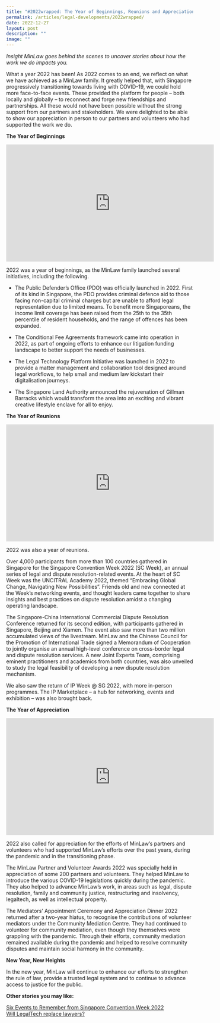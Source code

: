 ```yaml
---
title: "#2022wrapped: The Year of Beginnings, Reunions and Appreciation"
permalink: /articles/legal-developments/2022wrapped/
date: 2022-12-27
layout: post
description: ""
image: ""
---
```

<i>Insight MinLaw goes behind the scenes to uncover stories about how the work we do impacts you.</i>
<br>

What a year 2022 has been! As 2022 comes to an end, we reflect on what we have achieved as a MinLaw family. It greatly helped that, with Singapore progressively transitioning towards living with COVID-19, we could hold more face-to-face events. These provided the platform for people – both locally and globally – to reconnect and forge new friendships and partnerships. All these would not have been possible without the strong support from our partners and stakeholders. We were delighted to be able to show our appreciation in person to our partners and volunteers who had supported the work we do. 

**The Year of Beginnings**

<iframe width="560" height="315" src="https://www.youtube.com/embed/ASttGhroOWQ" title="YouTube video player" frameborder="0" allow="accelerometer; autoplay; clipboard-write; encrypted-media; gyroscope; picture-in-picture" allowfullscreen></iframe>

2022 was a year of beginnings, as the MinLaw family launched several initiatives, including the following.   

* The Public Defender’s Office (PDO) was officially launched in 2022. First of its kind in Singapore, the PDO provides criminal defence aid to those facing non-capital criminal charges but are unable to afford legal representation due to limited means. To benefit more Singaporeans, the income limit coverage has been raised from the 25th to the 35th percentile of resident households, and the range of offences has been expanded. 

* The Conditional Fee Agreements framework came into operation in 2022, as part of ongoing efforts to enhance our litigation funding landscape to better support the needs of businesses. 


* The Legal Technology Platform Initiative was launched in 2022 to provide a matter management and collaboration tool designed around legal workflows, to help small and medium law kickstart their digitalisation journeys. 

* The Singapore Land Authority announced the rejuvenation of Gillman Barracks which would transform the area into an exciting and vibrant creative lifestyle enclave for all to enjoy. 


**The Year of Reunions**

<iframe width="560" height="315" src="https://www.youtube.com/embed/RzUTNT_kp68" title="YouTube video player" frameborder="0" allow="accelerometer; autoplay; clipboard-write; encrypted-media; gyroscope; picture-in-picture" allowfullscreen></iframe>

2022 was also a year of reunions. 

Over 4,000 participants from more than 100 countries gathered in Singapore for the Singapore Convention Week 2022 (SC Week), an annual series of legal and dispute resolution-related events. At the heart of SC Week was the UNCITRAL Academy 2022, themed “Embracing Global Change, Navigating New Possibilities”. Friends old and new connected at the Week’s networking events, and thought leaders came together to share insights and best practices on dispute resolution amidst a changing operating landscape. 

The Singapore-China International Commercial Dispute Resolution Conference returned for its second edition, with participants gathered in Singapore, Beijing and Xiamen. The event also saw more than two million accumulated views of the livestream. MinLaw and the Chinese Council for the Promotion of International Trade signed a Memorandum of Cooperation to jointly organise an annual high-level conference on cross-border legal and dispute resolution services. A new Joint Experts Team, comprising eminent practitioners and academics from both countries, was also unveiled to study the legal feasibility of developing a new dispute resolution mechanism. 

We also saw the return of IP Week @ SG 2022, with more in-person programmes. The IP Marketplace – a hub for networking, events and exhibition – was also brought back. 

**The Year of Appreciation**

<iframe width="560" height="315" src="https://www.youtube.com/embed/lNWmkYAV-vI" title="YouTube video player" frameborder="0" allow="accelerometer; autoplay; clipboard-write; encrypted-media; gyroscope; picture-in-picture" allowfullscreen></iframe>

2022 also called for appreciation for the efforts of MinLaw’s partners and volunteers who had supported MinLaw’s efforts over the past years, during the pandemic and in the transitioning phase. 

The MinLaw Partner and Volunteer Awards 2022 was specially held in appreciation of some 200 partners and volunteers. They helped MinLaw to introduce the various COVID-19 legislations quickly during the pandemic. They also helped to advance MinLaw’s work, in areas such as legal, dispute resolution, family and community justice, restructuring and insolvency, legaltech, as well as intellectual property. 

The Mediators’ Appointment Ceremony and Appreciation Dinner 2022 returned after a two-year hiatus, to recognise the contributions of volunteer mediators under the Community Mediation Centre. They had continued to volunteer for community mediation, even though they themselves were grappling with the pandemic. Through their efforts, community mediation remained available during the pandemic and helped to resolve community disputes and maintain social harmony in the community. 

**New Year, New Heights**

In the new year, MinLaw will continue to enhance our efforts to strengthen the rule of law, provide a trusted legal system and to continue to advance access to justice for the public.

<b>Other stories you may like:</b>

<a href="https://insight.mlaw.gov.sg/articles/going-global/2022-10-07-six-events-to-remember-singapore-convention-week-2022/" target="new">Six Events to Remember from Singapore Convention Week 2022</a><br><a href="https://insight.mlaw.gov.sg/articles/future-of-law/will-legaltech-replace-lawyers" target="new">Will LegalTech replace lawyers?</a>